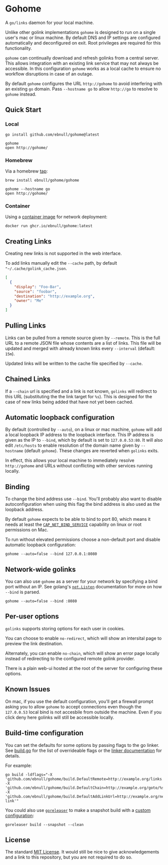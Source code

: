 # Gohome

A `go/links` daemon for your local machine.

Unlike other golink implementations `gohome` is designed to run
on a single user's mac or linux machine. By default DNS and IP
settings are configured automatically and deconfigured on exit.
Root privileges are required for this functionality.

`gohome` can continually download and refresh golinks from a central
server. This allows integration with an existing link service
that may not always be accessible. In this configuration
`gohome` works as a local cache to ensure no workflow disruptions
in case of an outage.

By default `gohome` configures the URL `http://gohome` to avoid
interfering with an existing `go` domain. Pass `--hostname go`
to allow `http://go` to resolve to `gohome` instead.

## Quick Start

### Local

```shell
go install github.com/ebnull/gohome@latest
```
```
gohome
open http://gohome/
```

### Homebrew

Via a homebrew [tap](https://github.com/EBNull/homebrew-gohome):

```shell
brew install ebnull/gohome/gohome
```

```
gohome --hostname go
open http://gohome/
```

### Container

Using a [container image](https://github.com/EBNull/gohome/pkgs/container/gohome)
for network deployment:

```shell
docker run ghcr.io/ebnull/gohome:latest
```

## Creating Links

Creating new links is not supported in the web interface.

To add links manually edit the `--cache` path, by default
`"~/.cache/golink_cache.json`.

```json
[
  {
    "display": "Foo-Bar",
    "source": "foobar",
    "destination": "http://example.org",
    "owner": "Me"
  }
]
```

## Pulling Links

Links can be pulled from a remote source given by `--remote`. This is the
full URL to a remote JSON file whose contents are a list of links.
This file will be updated and merged with already known links every `--interval` (default: `15m`).

Updated links will be written to the cache file specified by `--cache`.

## Chained Links

If a `--chain` url is specified and a link is not known, `golinks`
will redirect to this URL (substituting the the link target for `%s`).
This is designed for the case of new links being added that have not
yet been cached.

## Automatic loopback configuration

By default (controlled by `--auto`), on a linux or mac machine, `gohome`
will add a local loopback IP address to the loopback interface. This
IP address is given as the IP to `--bind`, which by default is set
to `127.0.0.53:80`. It will also edit `/etc/hosts` to enable resolution
of the domain name given by `--hostname` (default `gohome`).
These changes are reverted when `golinks` exits.

In effect, this allows your local machine to immediately resolve 
`http://gohome` and URLs without conflicting with other services
running locally.

## Binding

To change the bind address use `--bind`. You'll probably also
want to disable autoconfiguration when using this flag the bind
address is also used as the loopback address.

By default `gohome` expects to be able to bind to port 80, which means
it needs at least the [`CAP_NET_BIND_SERVICE`](https://man7.org/linux/man-pages/man7/capabilities.7.html)
capability on linux or root permissions on Mac.

To run without elevated permissions choose a non-default port and
disable automatic loopback configuration:

```shell
gohome --auto=false --bind 127.0.0.1:8080
```

## Network-wide golinks

You can also use `gohome` as a server for your network by
specifying a bind port without an IP. See golang's
[`net.Listen`](https://pkg.go.dev/net#Listen) documentation for
more on how `--bind` is parsed.


```shell
gohome --auto=false --bind :8080
```

## Per-user options

`golinks` supports storing options for each user in cookies.

You can choose to enable `no-redirect`, which will show an
intersital page to preview the link destination.

Alternately, you can enable `no-chain`, which will show an
error page locally instead of redirecting to the configured
remote golink provider.

There is a plain web-ui hosted at the root of the server
for configuring these options.

## Known Issues

On mac, if you use the default configuration, you'll get a firewall
prompt asking you to allow `gohome` to accept connections even though
the `127.0.0.53` local bind is not accesbile from outside the machine.
Even if you click deny here golinks will still be accessible locally.

## Build-time configuration

You can set the defaults for some options by passing flags to the
go linker. See [build.go](build/build.go) for the list of overrideable
flags or the [linker documentation](https://pkg.go.dev/cmd/link) for details.


For example:

```shell
go build -ldflags="-X 'github.com/ebnull/gohome/build.DefaultRemote=http://example.org/links.json' -X 'github.com/ebnull/gohome/build.DefaultChain=http://example.org/goto/%s' -X 'github.com/ebnull/gohome/build.DefaultAddLinkUrl=http://example.org/new-link'"
```

You could also use [`goreleaser`](https://goreleaser.com) to make a snapshot build with a [custom configuration](.goreleaser.yaml#L18-L27):

```
goreleaser build --snapshot --clean
```

## License

The standard [MIT License](LICENSE.txt). It would still be nice to give acknowledgements and a link to this repository, but you are not required to do so.
